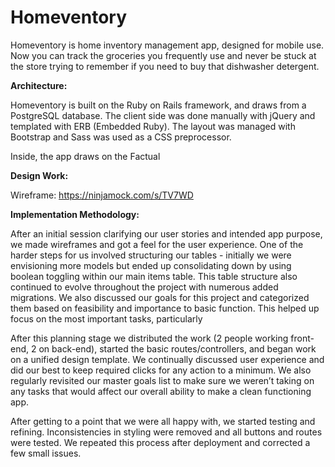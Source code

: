 # Homeventory

Homeventory is home inventory management app, designed for mobile use.  Now you can track the groceries you frequently use and never be stuck at the store trying to remember if you need to buy that dishwasher detergent.

**Architecture:**

Homeventory is built on the Ruby on Rails framework, and draws from a PostgreSQL database.  The client side was done manually with jQuery and templated with ERB (Embedded Ruby).  The layout was managed with Bootstrap and Sass was used as a CSS preprocessor.

Inside, the app draws on the Factual


**Design Work:**

Wireframe: <https://ninjamock.com/s/TV7WD>

**Implementation Methodology:**

After an initial session clarifying our user stories and intended app purpose, we made wireframes and got a feel for the user experience. One of the harder steps for us involved structuring our tables - initially we were envisioning more models but ended up consolidating down by using boolean toggling within our main items table. This table structure also continued to evolve throughout the project with numerous added migrations. We also discussed our goals for this project and categorized them based on feasibility and importance to basic function. This helped up focus on the most important tasks, particularly 
    
After this planning stage we distributed the work (2 people working front-end, 2 on back-end), started the basic routes/controllers, and began work on a unified design template. We continually discussed user experience and did our best to keep required clicks for any action to a minimum. We also regularly revisited our master goals list to make sure we weren’t taking on any tasks that would affect our overall ability to make a clean functioning app.
    
After getting to a point that we were all happy with, we started testing and refining. Inconsistencies in styling were removed and all buttons and routes were tested. We repeated this process after deployment and corrected a few small issues.
